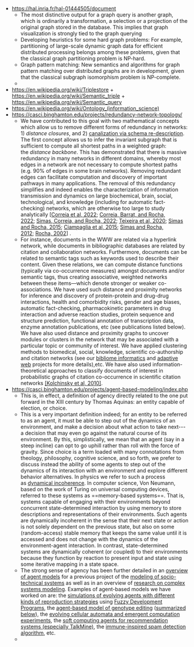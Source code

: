 - https://hal.inria.fr/hal-01444505/document
	- The most distinctive output for a graph query is another graph, which is ordinarily a transformation, a selection or a projection of the original graph stored in the database. This implies that graph visualization is strongly tied to the graph querying
	- Developing heuristics for some hard graph problems: For example, partitioning of large-scale dynamic graph data for efficient distributed processing belongs among these problems, given that the classical graph partitioning problem is NP-hard.
	- Graph pattern matching: New semantics and algorithms for graph pattern matching over distributed graphs are in development, given that the classical subgraph isomorphism problem is NP-complete.
	-
- https://en.wikipedia.org/wiki/Triplestore + https://en.wikipedia.org/wiki/Semantic_triple + https://en.wikipedia.org/wiki/Semantic_query
- https://en.wikipedia.org/wiki/Ontology_(information_science)
- https://casci.binghamton.edu/projects/redundancy-network-topology/
	- We have contributed to this goal with two mathematical concepts which allow us to remove different forms of redundancy in networks: 1) *distance closures*, and 2) [canalization via schema re-description](https://casci.binghamton.edu/projects/control-automata/). The first concept allows us to infer the invariant subgraph that is sufficient to compute all shortest paths in a weighted graph: the *distance backbone*. This has demonstrated that there is massive redundancy in many networks in different domains, whereby most edges in a network are not necessary to compute shortest paths (e.g. 90% of edges in some brain networks). Removing redundant edges can facilitate computation and discovery of important pathways in many applications. The removal of this redundancy simplifies and indeed enables the characterization of information transmission and dynamics on large biochemical, brain, social, technological, and knowledge (including for automatic fact-checking) networks, which are otherwise too large to study analytically [[Correia et al, 2022](https://www.biorxiv.org/content/10.1101/2022.03.02.482557v2); [Correia, Barrat, and Rocha, 2022](https://doi.org/10.1101/2022.02.02.478784); [Simas, Correia, and Rocha, 2022](https://doi.org/10.1093/comnet/cnab021); [Teixeira et al, 2020](https://casci.binghamton.edu/publications/ps/BrainBackbonesComplexNetworks20.pdf); [Simas and Rocha, 2015](https://casci.binghamton.edu/publications/NWS14.php); [Ciampaglia et al, 2015](https://casci.binghamton.edu/publications/PLOSONE15B.php); [Simas and Rocha, 2012](https://casci.binghamton.edu/publications/WI2012.html); [Rocha, 2002](https://casci.binghamton.edu/publications/semimetricIOS.html)] .
	- For instance, documents in the WWW are related via a hyperlink network, while documents in bibliographic databases are related by citation and collaboration networks. Furthermore, documents can be related to semantic tags such as keywords used to describe their content. Given these relations, we can compute distance functions (typically via co-occurrence measures) amongst documents and/or semantic tags, thus creating associative, weighted networks between these items—which denote stronger or weaker co-associations. We have used such distance and proximity networks for inference and discovery of protein-protein and drug-drug interactions, health and comorbidity risks, gender and age biases, automatic fact-checking, pharmacokinetic parameters in drug interaction and adverse reaction studies, protein sequence and structure prediction, functional annotation of transcription data, enzyme annotation publications, etc (see publications listed below). We have also used distance and proximity graphs to uncover modules or clusters in the network that may be associated with a particular topic or community of interest. We have applied clustering methods to biomedical, social, knowledge, scientific co-authorship and citation networks (see our [bibliome informatics](https://casci.binghamton.edu/projects/biomedical-text-mining/) and [adaptive web](https://casci.binghamton.edu/projects/knowledge-networks/) projects for more details),etc. We have also used information-theoretical approaches to classify documents of interest in probabilistic graphs of citation co-occurrence in scientific citation networks [[Kolchinsky et al, 2010]](https://casci.binghamton.edu/publications/TCBB10.html).
- https://casci.binghamton.edu/projects/agent-based-modeling/index.php
	- This is, in effect, a definition of agency directly related to the one put forward in the XIII century by Thomas Aquinas: an entity capable of election, or choice.
	- This is a very important definition indeed; for an entity to be referred to as an agent, it must be able to step out of the dynamics of an environment, and make a decision about what action to take next---a decision that may even go against the natural course of its environment. By this, simplistically, we mean that an agent (say in a steep incline) can opt to go uphill rather than roll with the force of gravity. Since choice is a term loaded with many connotations from theology, philosophy, cognitive science, and so forth, we prefer to discuss instead the ability of some agents to step out of the dynamics of its interaction with an environment and explore different behavior alternatives. In physics we refer to such a process as [dynamical incoherence](https://casci.binghamton.edu/publications/caalife04.html). In computer science, Von Neumann, based on the work of Turing on universal computing devices, referred to these systems as ==memory-based systems==. That is, systems capable of engaging with their environments beyond concurrent state-determined interaction by using memory to store descriptions and representations of their environments. Such agents are dynamically incoherent in the sense that their next state or action is not solely dependent on the previous state, but also on some (random-access) stable memory that keeps the same value until it is accessed and does not change with the dynamics of the environment-agent interaction. In contrast, state-determined systems are dynamically coherent (or coupled) to their environments because they function by reaction to present input and state using some iterative mapping in a state space.
	- The strong sense of agency has been further detailed in an [overview of agent models](https://casci.binghamton.edu/publications/sim/review.html) for a previous project of the [modeling of socio-technical systems](http://wwwc3.lanl.gov/~joslyn/nmsu/) as well as in an overview of [research on complex systems modeling](https://casci.binghamton.edu/publications/complex/csm.html). Examples of agent-based models we have worked on are: the [simulations of evolving agents with different kinds of reproduction strategies](https://casci.binghamton.edu/projects/biosemiotics) using [Fuzzy Development Programs](https://casci.binghamton.edu/publications/FDP/index.html), the [agent-based model of genotype editing](https://casci.binghamton.edu/publications/editing/) ([summarized below](https://casci.binghamton.edu/projects/agent-based-modeling/index.php#RNA)), the [evolving cellular automata and emergent computation experiments](https://casci.binghamton.edu/projects/control-automata/index.php#EVCA), the [soft computing agents for recommendation systems (especially TalkMine)](https://casci.binghamton.edu/projects/knowledge-networks/), the [immune-inspired spam detection algorithm](https://casci.binghamton.edu/projects/agent-based-modeling/index.php#ais), etc.
	-